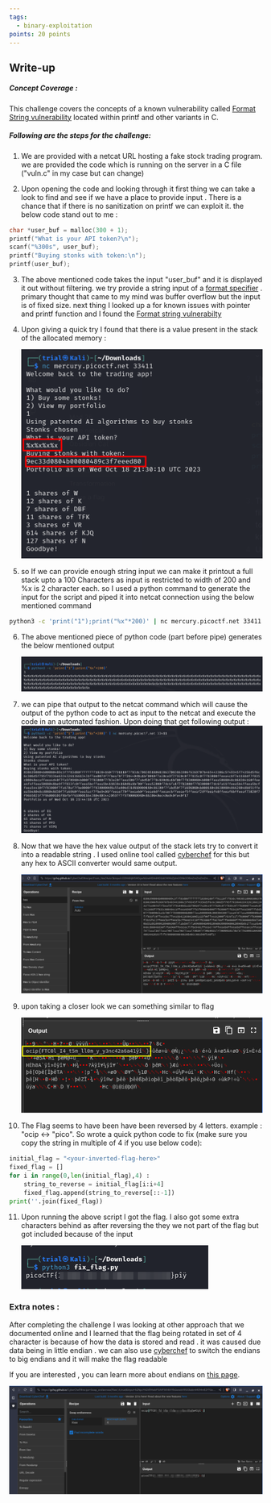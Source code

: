 ```yaml
---
tags:
  - binary-exploitation
points: 20 points
---
```

## Write-up
##### Concept Coverage :
This challenge covers the concepts of a known vulnerability called [Format String vulnerability](https://owasp.org/www-community/attacks/Format_string_attack) located within printf and other variants in C.

##### Following are the steps for the challenge: 
1. We are provided with a netcat URL hosting a fake stock trading program. we are provided the code which is running on the server in a C file ("vuln.c" in my case but can change)

2. Upon opening the code and looking through it first thing we can take a look to find and see if we have a place to provide input . There is a chance that if there is no sanitization on printf we can exploit it. the below code stand out to me :
```C
char *user_buf = malloc(300 + 1);
printf("What is your API token?\n");
scanf("%300s", user_buf);
printf("Buying stonks with token:\n");
printf(user_buf);
```

3. The above mentioned code takes the input "user_buf" and it is displayed it out without filtering. we try provide a string input of a [format specifier](https://www.geeksforgeeks.org/format-specifiers-in-c/) . primary thought that came to my mind was buffer overflow but the input is of fixed size. next thing I looked up a for known issues with pointer and printf function and I found the [Format string vulnerabilty](https://owasp.org/www-community/attacks/Format_string_attack)
4. Upon giving a quick try I found that there is a value present in the stack of the allocated memory : 
   
	![vuln-try](assets/stonks/vuln-try.png)
   
5. so If we can provide enough string input we can make it printout a full stack upto a 100 Characters as input is restricted to width of 200 and %x is 2 character each. so I used a python command to generate the input for the script and piped it into netcat connection using the below mentioned command

```bash
python3 -c 'print("1");print("%x"*200)' | nc mercury.picoctf.net 33411
```

6. The above mentioned piece of python code (part before pipe) generates the below mentioned output
   
	![python-input](assets/stonks/python-input.png)
  
 7. we can pipe that output to the netcat command which will cause the output of the python code to act as input to the netcat and execute the code in an automated fashion. Upon doing that get following output : 
	 ![hexadecimal-output](assets/stonks/hexadecimal-output.png)
 
8.  Now that we have the hex value output of the stack lets try to convert it into a readable string . I used online tool called [cyberchef](https://gchq.github.io/CyberChef/) for this but any hex to ASCII converter would same output.

	![cyberchef-output](assets/stonks/cyberchef.png)

  9. upon taking a closer look we can something similar to flag 
     
     ![flag-unsolved](assets/stonks/flag-unsolved.png)

10. The Flag seems to have been have been reversed by 4 letters. example : "ocip <-> "pico". So  wrote a quick python code to fix (make sure you copy the string in multiple of 4 if you use below code):

```python
initial_flag = "<your-inverted-flag-here>"
fixed_flag = []
for i in range(0,len(initial_flag),4) :
	string_to_reverse = initial_flag[i:i+4]
	fixed_flag.append(string_to_reverse[::-1])
print(''.join(fixed_flag))
```

 11. Upon running the above script I got the flag. I also got some extra characters behind as after reversing the they we not part of the flag but got included because of the input
     
     ![flag](assets/stonks/flag.png)

### Extra notes : 
After completing the challenge I was looking at other approach that we documented online and I learned that the flag being rotated in set of 4 character is because of how the data is stored and read . it was caused due data being in little endian . we can also use [cyberchef](https://gchq.github.io/CyberChef/) to switch the endians to big endians and it will make the flag readable

If you are interested , you can learn more about endians on [this page](https://www.geeksforgeeks.org/little-and-big-endian-mystery/).

![endian](assets/stonks/endian.png)

